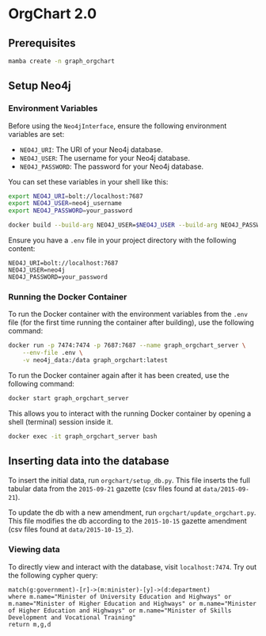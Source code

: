 # OrgChart 2.0

## Prerequisites

```bash
mamba create -n graph_orgchart
```

## Setup Neo4j

### Environment Variables

Before using the `Neo4jInterface`, ensure the following environment variables are set:

- `NEO4J_URI`: The URI of your Neo4j database.
- `NEO4J_USER`: The username for your Neo4j database.
- `NEO4J_PASSWORD`: The password for your Neo4j database.

You can set these variables in your shell like this:

```bash
export NEO4J_URI=bolt://localhost:7687
export NEO4J_USER=neo4j_username
export NEO4J_PASSWORD=your_password
```

```bash
docker build --build-arg NEO4J_USER=$NEO4J_USER --build-arg NEO4J_PASSWORD=$NEO4J_PASSWORD -t graph_orgchart .
```

Ensure you have a `.env` file in your project directory with the following content:

```plaintext
NEO4J_URI=bolt://localhost:7687
NEO4J_USER=neo4j
NEO4J_PASSWORD=your_password
```

### Running the Docker Container

To run the Docker container with the environment variables from the `.env` file (for the first time running the container after building), use the following command:

```bash
docker run -p 7474:7474 -p 7687:7687 --name graph_orgchart_server \
    --env-file .env \
    -v neo4j_data:/data graph_orgchart:latest
```

To run the Docker container again after it has been created, use the following command:

```bash
docker start graph_orgchart_server
```

This allows you to interact with the running Docker container by opening a shell (terminal) session inside it.

```bash
docker exec -it graph_orgchart_server bash
```

## Inserting data into the database

To insert the initial data, run `orgchart/setup_db.py`. This file inserts the full tabular data from the `2015-09-21` gazette (csv files found at `data/2015-09-21`).

To update the db with a new amendment, run `orgchart/update_orgchart.py`. This file modifies the db according to the `2015-10-15` gazette amendment (csv files found at `data/2015-10-15_2`).

### Viewing data

To directly view and interact with the database, visit `localhost:7474`. Try out the following cypher query:

```cypher
match(g:government)-[r]->(m:minister)-[y]->(d:department)
where m.name="Minister of University Education and Highways" or m.name="Minister of Higher Education and Highways" or m.name="Minister of Higher Education and Highways" or m.name="Minister of Skills Development and Vocational Training"
return m,g,d
```
